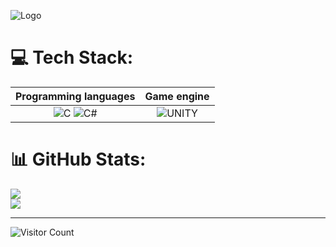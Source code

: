 ![Logo](https://i.imgur.com/JSYzNgM.png)

# 💻 Tech Stack:
| Programming languages | Game engine |
|:---------------------:|:-----------:|
| ![C](https://img.shields.io/badge/c-%2300599C.svg?style=for-the-badge&logo=c&logoColor=white) ![C#](https://img.shields.io/badge/c%23-%23239120.svg?style=for-the-badge&logo=c-sharp&logoColor=white) | ![UNITY](https://img.shields.io/badge/Unity-%2320232a.svg?style=for-the-badge&logo=unity&logoColor=white) |

# 📊 GitHub Stats:
![](https://github-readme-streak-stats.herokuapp.com/?user=Onsraa&theme=dark&hide_border=true)<br/>
![](https://github-readme-stats.vercel.app/api/top-langs/?username=Onsraa&theme=dark&hide_border=true&include_all_commits=true&count_private=false&layout=compact)

---
![Visitor Count](https://profile-counter.glitch.me/Onsraa/count.svg)
